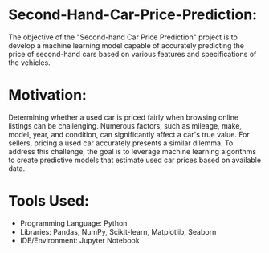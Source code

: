 # Second-Hand-Car-Price-Prediction:
The objective of the "Second-hand Car Price Prediction" project is to develop a machine learning model capable of accurately predicting the price of second-hand cars based on various features and specifications of the vehicles.
# Motivation:
Determining whether a used car is priced fairly when browsing online listings can be challenging. Numerous factors, such as mileage, make, model, year, and condition, can significantly affect a car's true value. For sellers, pricing a used car accurately presents a similar dilemma. To address this challenge, the goal is to leverage machine learning algorithms to create predictive models that estimate used car prices based on available data.
# Tools Used:
- Programming Language: Python
- Libraries: Pandas, NumPy, Scikit-learn, Matplotlib, Seaborn
- IDE/Environment: Jupyter Notebook
